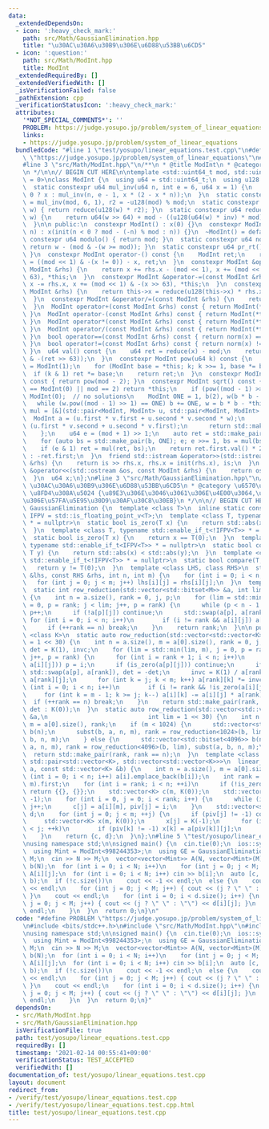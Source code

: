 ```yaml
---
data:
  _extendedDependsOn:
  - icon: ':heavy_check_mark:'
    path: src/Math/GaussianElimination.hpp
    title: "\u30AC\u30A6\u30B9\u306E\u6D88\u53BB\u6CD5"
  - icon: ':question:'
    path: src/Math/ModInt.hpp
    title: ModInt
  _extendedRequiredBy: []
  _extendedVerifiedWith: []
  _isVerificationFailed: false
  _pathExtension: cpp
  _verificationStatusIcon: ':heavy_check_mark:'
  attributes:
    '*NOT_SPECIAL_COMMENTS*': ''
    PROBLEM: https://judge.yosupo.jp/problem/system_of_linear_equations
    links:
    - https://judge.yosupo.jp/problem/system_of_linear_equations
  bundledCode: "#line 1 \"test/yosupo/linear_equations.test.cpp\"\n#define PROBLEM\
    \ \"https://judge.yosupo.jp/problem/system_of_linear_equations\"\n#include <bits/stdc++.h>\n\
    #line 3 \"src/Math/ModInt.hpp\"\n/**\n * @title ModInt\n * @category \u6570\u5B66\
    \n */\n\n// BEGIN CUT HERE\n\ntemplate <std::uint64_t mod, std::uint64_t prim_root\
    \ = 0>\nclass ModInt {\n  using u64 = std::uint64_t;\n  using u128 = __uint128_t;\n\
    \  static constexpr u64 mul_inv(u64 n, int e = 6, u64 x = 1) {\n    return e ==\
    \ 0 ? x : mul_inv(n, e - 1, x * (2 - x * n));\n  }\n  static constexpr u64 inv\
    \ = mul_inv(mod, 6, 1), r2 = -u128(mod) % mod;\n  static constexpr u64 init(u64\
    \ w) { return reduce(u128(w) * r2); }\n  static constexpr u64 reduce(const u128\
    \ w) {\n    return u64(w >> 64) + mod - ((u128(u64(w) * inv) * mod) >> 64);\n\
    \  }\n\n public:\n  constexpr ModInt() : x(0) {}\n  constexpr ModInt(std::int64_t\
    \ n) : x(init(n < 0 ? mod - (-n) % mod : n)) {}\n  ~ModInt() = default;\n  static\
    \ constexpr u64 modulo() { return mod; }\n  static constexpr u64 norm(u64 w) {\
    \ return w - (mod & -(w >= mod)); }\n  static constexpr u64 pr_rt() { return prim_root;\
    \ }\n  constexpr ModInt operator-() const {\n    ModInt ret;\n    return ret.x\
    \ = ((mod << 1) & -(x != 0)) - x, ret;\n  }\n  constexpr ModInt &operator+=(const\
    \ ModInt &rhs) {\n    return x += rhs.x - (mod << 1), x += (mod << 1) & -(x >>\
    \ 63), *this;\n  }\n  constexpr ModInt &operator-=(const ModInt &rhs) {\n    return\
    \ x -= rhs.x, x += (mod << 1) & -(x >> 63), *this;\n  }\n  constexpr ModInt &operator*=(const\
    \ ModInt &rhs) {\n    return this->x = reduce(u128(this->x) * rhs.x), *this;\n\
    \  }\n  constexpr ModInt &operator/=(const ModInt &rhs) {\n    return this->operator*=(rhs.inverse());\n\
    \  }\n  ModInt operator+(const ModInt &rhs) const { return ModInt(*this) += rhs;\
    \ }\n  ModInt operator-(const ModInt &rhs) const { return ModInt(*this) -= rhs;\
    \ }\n  ModInt operator*(const ModInt &rhs) const { return ModInt(*this) *= rhs;\
    \ }\n  ModInt operator/(const ModInt &rhs) const { return ModInt(*this) /= rhs;\
    \ }\n  bool operator==(const ModInt &rhs) const { return norm(x) == norm(rhs.x);\
    \ }\n  bool operator!=(const ModInt &rhs) const { return norm(x) != norm(rhs.x);\
    \ }\n  u64 val() const {\n    u64 ret = reduce(x) - mod;\n    return ret + (mod\
    \ & -(ret >> 63));\n  }\n  constexpr ModInt pow(u64 k) const {\n    ModInt ret\
    \ = ModInt(1);\n    for (ModInt base = *this; k; k >>= 1, base *= base)\n    \
    \  if (k & 1) ret *= base;\n    return ret;\n  }\n  constexpr ModInt inverse()\
    \ const { return pow(mod - 2); }\n  constexpr ModInt sqrt() const {\n    if (*this\
    \ == ModInt(0) || mod == 2) return *this;\n    if (pow((mod - 1) >> 1) != 1) return\
    \ ModInt(0);  // no solutions\n    ModInt ONE = 1, b(2), w(b * b - *this);\n \
    \   while (w.pow((mod - 1) >> 1) == ONE) b += ONE, w = b * b - *this;\n    auto\
    \ mul = [&](std::pair<ModInt, ModInt> u, std::pair<ModInt, ModInt> v) {\n    \
    \  ModInt a = (u.first * v.first + u.second * v.second * w);\n      ModInt b =\
    \ (u.first * v.second + u.second * v.first);\n      return std::make_pair(a, b);\n\
    \    };\n    u64 e = (mod + 1) >> 1;\n    auto ret = std::make_pair(ONE, ModInt(0));\n\
    \    for (auto bs = std::make_pair(b, ONE); e; e >>= 1, bs = mul(bs, bs))\n  \
    \    if (e & 1) ret = mul(ret, bs);\n    return ret.first.val() * 2 < mod ? ret.first\
    \ : -ret.first;\n  }\n  friend std::istream &operator>>(std::istream &is, ModInt\
    \ &rhs) {\n    return is >> rhs.x, rhs.x = init(rhs.x), is;\n  }\n  friend std::ostream\
    \ &operator<<(std::ostream &os, const ModInt &rhs) {\n    return os << rhs.val();\n\
    \  }\n  u64 x;\n};\n#line 3 \"src/Math/GaussianElimination.hpp\"\n/**\n * @title\
    \ \u30AC\u30A6\u30B9\u306E\u6D88\u53BB\u6CD5\n * @category \u6570\u5B66\n * linear_equation(A,b)\
    \ \u8FD4\u308A\u5024 {\u89E3\u306E\u3046\u3061\u306E\u4E00\u3064,\u89E3\u7A7A\u9593\
    \u306E\u57FA\u5E95\u30D9\u30AF\u30C8\u30EB}\n */\n\n// BEGIN CUT HERE\n\nclass\
    \ GaussianElimination {\n  template <class T>\n  inline static constexpr bool\
    \ IFPV = std::is_floating_point_v<T>;\n  template <class T, typename std::enable_if_t<IFPV<T>>\
    \ * = nullptr>\n  static bool is_zero(T x) {\n    return std::abs(x) < 1e-8;\n\
    \  }\n  template <class T, typename std::enable_if_t<!IFPV<T>> * = nullptr>\n\
    \  static bool is_zero(T x) {\n    return x == T(0);\n  }\n  template <class T,\
    \ typename std::enable_if_t<IFPV<T>> * = nullptr>\n  static bool compare(T x,\
    \ T y) {\n    return std::abs(x) < std::abs(y);\n  }\n  template <class T, typename\
    \ std::enable_if_t<!IFPV<T>> * = nullptr>\n  static bool compare(T, T y) {\n \
    \   return y != T(0);\n  }\n  template <class LHS, class RHS>\n  static void subst(LHS\
    \ &lhs, const RHS &rhs, int n, int m) {\n    for (int i = 0; i < n; i++)\n   \
    \   for (int j = 0; j < m; j++) lhs[i][j] = rhs[i][j];\n  }\n  template <int M>\n\
    \  static int row_reduction(std::vector<std::bitset<M>> &a, int lim = 1 << 30)\
    \ {\n    int n = a.size(), rank = 0, j, p;\n    for (lim = std::min(lim, M), j\
    \ = 0, p = rank; j < lim; j++, p = rank) {\n      while (p < n - 1 && !a[p][j])\
    \ p++;\n      if (!a[p][j]) continue;\n      std::swap(a[p], a[rank]);\n     \
    \ for (int i = 0; i < n; i++)\n        if (i != rank && a[i][j]) a[i] ^= a[rank];\n\
    \      if (++rank == n) break;\n    }\n    return rank;\n  }\n\n public:\n  template\
    \ <class K>\n  static auto row_reduction(std::vector<std::vector<K>> &a, int lim\
    \ = 1 << 30) {\n    int n = a.size(), m = a[0].size(), rank = 0, j, p;\n    K\
    \ det = K(1), invc;\n    for (lim = std::min(lim, m), j = 0, p = rank; j < lim;\
    \ j++, p = rank) {\n      for (int i = rank + 1; i < n; i++)\n        if (compare(a[p][j],\
    \ a[i][j])) p = i;\n      if (is_zero(a[p][j])) continue;\n      if (p != rank)\
    \ std::swap(a[p], a[rank]), det = -det;\n      invc = K(1) / a[rank][j], det *=\
    \ a[rank][j];\n      for (int k = j; k < m; k++) a[rank][k] *= invc;\n      for\
    \ (int i = 0; i < n; i++)\n        if (i != rank && !is_zero(a[i][j]))\n     \
    \     for (int k = m - 1; k >= j; k--) a[i][k] -= a[i][j] * a[rank][k];\n    \
    \  if (++rank == n) break;\n    }\n    return std::make_pair(rank, rank == n ?\
    \ det : K(0));\n  }\n  static auto row_reduction(std::vector<std::vector<bool>>\
    \ &a,\n                            int lim = 1 << 30) {\n    int n = a.size(),\
    \ m = a[0].size(), rank;\n    if (m < 1024) {\n      std::vector<std::bitset<1024>>\
    \ b(n);\n      subst(b, a, n, m), rank = row_reduction<1024>(b, lim), subst(a,\
    \ b, n, m);\n    } else {\n      std::vector<std::bitset<4096>> b(n);\n      subst(b,\
    \ a, n, m), rank = row_reduction<4096>(b, lim), subst(a, b, n, m);\n    }\n  \
    \  return std::make_pair(rank, rank == n);\n  }\n  template <class K>\n  static\
    \ std::pair<std::vector<K>, std::vector<std::vector<K>>>\n  linear_equations(std::vector<std::vector<K>>\
    \ a, const std::vector<K> &b) {\n    int n = a.size(), m = a[0].size();\n    for\
    \ (int i = 0; i < n; i++) a[i].emplace_back(b[i]);\n    int rank = row_reduction(a,\
    \ m).first;\n    for (int i = rank; i < n; ++i)\n      if (!is_zero(K(a[i][m])))\
    \ return {{}, {}};\n    std::vector<K> c(m, K(0));\n    std::vector<int> piv(m,\
    \ -1);\n    for (int i = 0, j = 0; i < rank; i++) {\n      while (is_zero(K(a[i][j])))\
    \ j++;\n      c[j] = a[i][m], piv[j] = i;\n    }\n    std::vector<std::vector<K>>\
    \ d;\n    for (int j = 0; j < m; ++j) {\n      if (piv[j] != -1) continue;\n \
    \     std::vector<K> x(m, K(0));\n      x[j] = K(-1);\n      for (int k = 0; k\
    \ < j; ++k)\n        if (piv[k] != -1) x[k] = a[piv[k]][j];\n      d.emplace_back(x);\n\
    \    }\n    return {c, d};\n  }\n};\n#line 5 \"test/yosupo/linear_equations.test.cpp\"\
    \nusing namespace std;\n\nsigned main() {\n  cin.tie(0);\n  ios::sync_with_stdio(0);\n\
    \  using Mint = ModInt<998244353>;\n  using GE = GaussianElimination;\n  int N,\
    \ M;\n  cin >> N >> M;\n  vector<vector<Mint>> A(N, vector<Mint>(M));\n  vector<Mint>\
    \ b(N);\n  for (int i = 0; i < N; i++)\n    for (int j = 0; j < M; j++) cin >>\
    \ A[i][j];\n  for (int i = 0; i < N; i++) cin >> b[i];\n  auto [c, d] = GE::linear_equations(A,\
    \ b);\n  if (!c.size())\n    cout << -1 << endl;\n  else {\n    cout << d.size()\
    \ << endl;\n    for (int j = 0; j < M; j++) { cout << (j ? \" \" : \"\") << c[j];\
    \ }\n    cout << endl;\n    for (int i = 0; i < d.size(); i++) {\n      for (int\
    \ j = 0; j < M; j++) { cout << (j ? \" \" : \"\") << d[i][j]; }\n      cout <<\
    \ endl;\n    }\n  }\n  return 0;\n}\n"
  code: "#define PROBLEM \"https://judge.yosupo.jp/problem/system_of_linear_equations\"\
    \n#include <bits/stdc++.h>\n#include \"src/Math/ModInt.hpp\"\n#include \"src/Math/GaussianElimination.hpp\"\
    \nusing namespace std;\n\nsigned main() {\n  cin.tie(0);\n  ios::sync_with_stdio(0);\n\
    \  using Mint = ModInt<998244353>;\n  using GE = GaussianElimination;\n  int N,\
    \ M;\n  cin >> N >> M;\n  vector<vector<Mint>> A(N, vector<Mint>(M));\n  vector<Mint>\
    \ b(N);\n  for (int i = 0; i < N; i++)\n    for (int j = 0; j < M; j++) cin >>\
    \ A[i][j];\n  for (int i = 0; i < N; i++) cin >> b[i];\n  auto [c, d] = GE::linear_equations(A,\
    \ b);\n  if (!c.size())\n    cout << -1 << endl;\n  else {\n    cout << d.size()\
    \ << endl;\n    for (int j = 0; j < M; j++) { cout << (j ? \" \" : \"\") << c[j];\
    \ }\n    cout << endl;\n    for (int i = 0; i < d.size(); i++) {\n      for (int\
    \ j = 0; j < M; j++) { cout << (j ? \" \" : \"\") << d[i][j]; }\n      cout <<\
    \ endl;\n    }\n  }\n  return 0;\n}"
  dependsOn:
  - src/Math/ModInt.hpp
  - src/Math/GaussianElimination.hpp
  isVerificationFile: true
  path: test/yosupo/linear_equations.test.cpp
  requiredBy: []
  timestamp: '2021-02-14 00:55:41+09:00'
  verificationStatus: TEST_ACCEPTED
  verifiedWith: []
documentation_of: test/yosupo/linear_equations.test.cpp
layout: document
redirect_from:
- /verify/test/yosupo/linear_equations.test.cpp
- /verify/test/yosupo/linear_equations.test.cpp.html
title: test/yosupo/linear_equations.test.cpp
---
```

